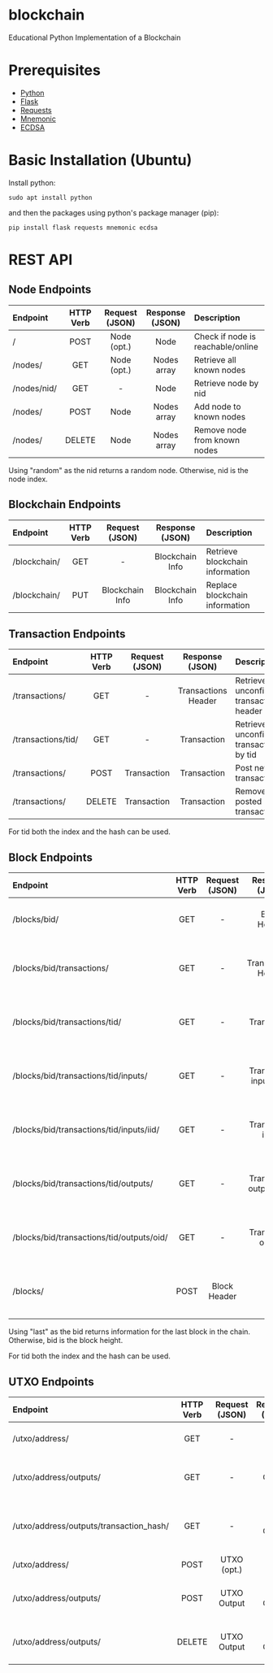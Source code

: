# blockchain
Educational Python Implementation of a Blockchain

# Prerequisites
- [Python](https://www.python.org/)
- [Flask](https://flask.palletsprojects.com/)
- [Requests](https://docs.python-requests.org/)
- [Mnemonic](https://pypi.org/project/mnemonic/0.20/) 
- [ECDSA](https://pypi.org/project/ecdsa/)

# Basic Installation (Ubuntu)
Install python:
~~~
sudo apt install python
~~~
and then the packages using python's package manager (pip):
~~~
pip install flask requests mnemonic ecdsa
~~~

# REST API

## Node Endpoints
| Endpoint      | HTTP Verb | Request (JSON) | Response (JSON) |  Description                          |
| :----------   | :------:  | :-----------:  | :-----------:   |  :--------------------------------    |
| /             | POST      | Node (opt.)    | Node            |  Check if node is reachable/online    |    
| /nodes/       | GET       | Node (opt.)    | Nodes array     |  Retrieve all known nodes             |
| /nodes/nid/   | GET       | -              | Node            |  Retrieve node by nid                 |
| /nodes/       | POST      | Node           | Nodes array     |  Add node to known nodes              |
| /nodes/       | DELETE    | Node           | Nodes array     |  Remove node from known nodes         |

Using "random" as the nid returns a random node. Otherwise, nid is the node index.

## Blockchain Endpoints
| Endpoint       | HTTP Verb | Request (JSON)    | Response (JSON)    |  Description                         |
| :-----------   | :------:  | :---------------: | :--------------:   |  :--------------------------------   |
| /blockchain/   | GET       | -                 | Blockchain Info    |  Retrieve blockchain information     |
| /blockchain/   | PUT       | Blockchain Info   | Blockchain Info    |  Replace blockchain information      |

## Transaction Endpoints
| Endpoint             | HTTP Verb  | Request (JSON)    | Response (JSON)       |  Description                                |
| :------------------  | :------:   | :---------------: | :------------------:  |  :--------------------------------          |
| /transactions/       | GET        | -                 | Transactions Header   |  Retrieve unconfirmed transactions header   |
| /transactions/tid/   | GET        | -                 | Transaction           |  Retrieve unconfirmed transaction by tid    |
| /transactions/       | POST       | Transaction       | Transaction           |  Post new transaction                       |
| /transactions/       | DELETE     | Transaction       | Transaction           |  Remove posted transaction                  |

For tid both the index and the hash can be used.

## Block Endpoints
| Endpoint                                     | HTTP Verb  | Request (JSON)    | Response (JSON)            |  Description                                             |
| :-----------------------------------------   | :------:   | :--------------:  | :----------------------:   |  :----------------------------------------------------   |
| /blocks/bid/                                 | GET        | -                 | Block Header               |  Retrieve block header by block id                       |
| /blocks/bid/transactions/                    | GET        | -                 | Transactions Header        |  Retrieve block transactions header by block id          |
| /blocks/bid/transactions/tid/                | GET        | -                 | Transaction                |  Retrieve block transaction by bid-tid pair              |
| /blocks/bid/transactions/tid/inputs/         | GET        | -                 | Transaction input array    |  Retrieve block transaction inputs by bid-tid pair       |
| /blocks/bid/transactions/tid/inputs/iid/     | GET        | -                 | Transaction input          |  Retrieve block transaction input by bid-tid-iid         |
| /blocks/bid/transactions/tid/outputs/        | GET        | -                 | Transaction output array   |  Retrieve block transaction outputs by bid-tid pair      |
| /blocks/bid/transactions/tid/outputs/oid/    | GET        | -                 | Transaction output         |  Retrieve block transaction output by bid-tid-oid        |
| /blocks/                                     | POST       | Block Header      | -                          |  Create block from header and unconfirmed transactions   |

Using "last" as the bid returns information for the last block in the chain. Otherwise, bid is the block height.

For tid both the index and the hash can be used.

## UTXO Endpoints
| Endpoint                                  | HTTP Verb  | Request (JSON)    | Response (JSON)    |  Description                                   |
| :---------------------------------------  | :------:   | :---------------: | :--------------:   |  :------------------------------------------   |
| /utxo/address/                            | GET        | -                 | UTXO               |  Retrieve utxo by address                      |
| /utxo/address/outputs/                    | GET        | -                 | UTXO Output array  |  Retrieve utxo outputs by address              |
| /utxo/address/outputs/transaction_hash/   | GET        | -                 | UTXO Output        |  Retrieve utxo output by address-hash pair     |
| /utxo/address/                            | POST       | UTXO (opt.)       | UTXO               |  Create utxo of address                        |
| /utxo/address/outputs/                    | POST       | UTXO Output       | UTXO Output        |  Add utxo output to utxo of address            |
| /utxo/address/outputs/                    | DELETE     | UTXO Output       | UTXO Output        |  Remove utxo output from utxo of address       |
